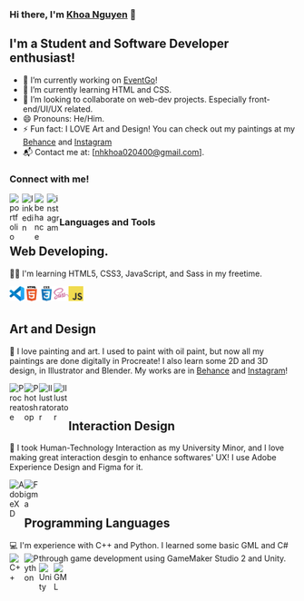 ### Hi there, I'm [Khoa Nguyen][website] 👋

## I'm a Student and Software Developer enthusiast!

- 🔭 I’m currently working on [EventGo](https://www.behance.net/gallery/134056463/EventGo-Web-Service)!
- 🌱 I’m currently learning HTML and CSS.
- 👯 I’m looking to collaborate on web-dev projects. Especially front-end/UI/UX related.
- 😄 Pronouns: He/Him.
- ⚡ Fun fact: I LOVE Art and Design! You can check out my paintings at my [Behance][behance] and [Instagram][instagram]
- 📬 Contact me at: [nhkhoa020400@gmail.com].

### Connect with me!

[<img align="left" alt="portfolio" width="22px" src="https://static.vecteezy.com/system/resources/previews/000/577/002/original/go-to-website-internet-icon-vector-illustration.jpg" />][website]
[<img align="left" alt="linkedin" width="22px" src="https://upload.wikimedia.org/wikipedia/commons/thumb/c/c9/Linkedin.svg/1200px-Linkedin.svg.png" />][linkedin]
[<img align="left" alt="behance" width="22px" src="http://icons.iconarchive.com/icons/danleech/simple/1024/behance-icon.png" />][behance]
[<img align="left" alt="instagram" width="22px" src="https://upload.wikimedia.org/wikipedia/commons/thumb/e/e7/Instagram_logo_2016.svg/1200px-Instagram_logo_2016.svg.png" />][instagram]

<br />

### Languages and Tools

## Web Developing.

👨‍🎓 I'm learning HTML5, CSS3, JavaScript, and Sass in my freetime.

<img align="left" alt="Visual Studio Code" width="26px" src="https://raw.githubusercontent.com/github/explore/80688e429a7d4ef2fca1e82350fe8e3517d3494d/topics/visual-studio-code/visual-studio-code.png" />
<img align="left" alt="HTML5" width="26px" src="https://raw.githubusercontent.com/github/explore/80688e429a7d4ef2fca1e82350fe8e3517d3494d/topics/html/html.png" />
<img align="left" alt="CSS3" width="26px" src="https://raw.githubusercontent.com/github/explore/80688e429a7d4ef2fca1e82350fe8e3517d3494d/topics/css/css.png" />
<img align="left" alt="Sass" width="26px" src="https://raw.githubusercontent.com/github/explore/80688e429a7d4ef2fca1e82350fe8e3517d3494d/topics/sass/sass.png" />
<img align="left" alt="JavaScript" width="26px" src="https://raw.githubusercontent.com/github/explore/80688e429a7d4ef2fca1e82350fe8e3517d3494d/topics/javascript/javascript.png" />
<br />
<br />

## Art and Design

🎨 I love painting and art. I used to paint with oil paint, but now all my paintings are done digitally in Procreate! I also learn some 2D and 3D design, in Illustrator and Blender. My works are in [Behance][behance] and [Instagram][instagram]!

<img align="left" alt="Procreate" width="26px" src="https://i.pinimg.com/736x/a1/4a/89/a14a89f6a21fca7b7c6cf189d304c155.jpg" />
<img align="left" alt="Photoshop" width="26px" src="https://www.studiobinder.com/wp-content/uploads/2017/12/Adobe_Photoshop_CC_icon.png" />
<img align="left" alt="Illustrator" width="26px" src="https://www.vispronet.com/blog/wp-content/uploads/2017/12/2000px-Adobe_Illustrator_CC_icon.svg_-e1514410475242.png" />
<img align="left" alt="Illustrator" width="26px" src="https://icon-library.com/images/blender-3d-icon/blender-3d-icon-9.jpg" />
<br />
<br />

## Interaction Design

🤖 I took Human-Technology Interaction as my University Minor, and I love making great interaction desgin to enhance softwares' UX! I use Adobe Experience Design and Figma for it.

<img align="left" alt="AdobeXD" width="26px" src="https://clipground.com/images/adobe-xd-icon-clipart.jpg" />
<img align="left" alt="Figma" width="26px" src="https://i.pinimg.com/originals/a5/58/b4/a558b426cb8973523f37bbed94cf0f09.png" />
<br />
<br />

## Programming Languages

💻 I'm experience with C++ and Python. I learned some basic GML and C# through game development using GameMaker Studio 2 and Unity.
<img align="left" alt="C++" width="26px" src="https://webforpc.com/wp-content/uploads/2018/03/c-plus-plus-program-logo-image.png" />
<img align="left" alt="Python" width="26px" src="https://logos-download.com/wp-content/uploads/2016/10/Python_logo_icon.png" />
<img align="left" alt="Unity" width="26px" src="https://i7.pngguru.com/preview/270/765/311/unity-game-engine-logo-video-game-corelle-brands.jpg" />
<img align="left" alt="GML" width="26px" src="https://freefilehippo.com/wp-content/uploads/2020/11/gamemaker-studio-2-logo.png" />
<br />
<br />

</details>

[website]: https://khoa-h-nguyen.github.io/my-portfolio/
[instagram]: https://www.instagram.com/khue.still.paints/
[linkedin]: https://www.linkedin.com/in/khoahng/
[behance]: https://www.behance.net/nhkhoa
